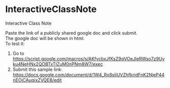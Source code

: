 # InteractiveClassNote
Interactive Class Note

Paste the link of a publicly shared google doc and click submit.  
The google doc will be shown in html.  
To test it:  
1. Go to https://script.google.com/macros/s/AKfycbxJfKsZ9qVOeJleRWso7z9Uyku4NeHNx2QOBTxTIZuM0nPNm8W7/exec 
2. Submit this sample link: https://docs.google.com/document/d/1W4_Rx8sIiUVZhfkridFnK2NjeP44nEOiCAuqixZVQE8/edit
